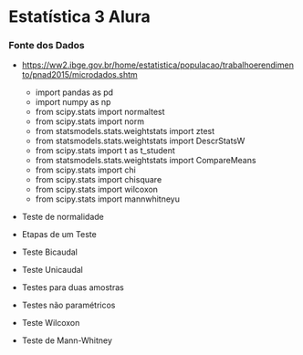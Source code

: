 # Estatística 3 Alura

### Fonte dos Dados
- https://ww2.ibge.gov.br/home/estatistica/populacao/trabalhoerendimento/pnad2015/microdados.shtm

    - import pandas as pd
    - import numpy as np
    - from scipy.stats import normaltest
    - from scipy.stats import norm
    - from statsmodels.stats.weightstats import ztest
    - from statsmodels.stats.weightstats import DescrStatsW
    - from scipy.stats import t as t_student
    - from statsmodels.stats.weightstats import CompareMeans
    - from scipy.stats import chi
    - from scipy.stats import chisquare
    - from scipy.stats import wilcoxon
    - from scipy.stats import mannwhitneyu

- Teste de normalidade
- Etapas de um Teste
- Teste Bicaudal
- Teste Unicaudal
- Testes para duas amostras
- Testes não paramétricos
- Teste Wilcoxon
- Teste de Mann-Whitney